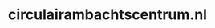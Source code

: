 ---
layout: post
title:  "circulairambachtscentrum.nl"
internal_url:  "/data/circulairambachtscentrum.nl.html"
categories: dutchgov
---